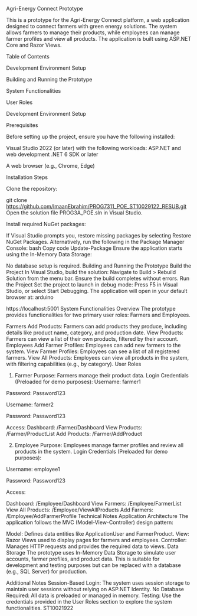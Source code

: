 Agri-Energy Connect Prototype

This is a prototype for the Agri-Energy Connect platform, a web application designed to connect farmers with green energy solutions. The system allows farmers to manage their products, while employees can manage farmer profiles and view all products. The application is built using ASP.NET Core and Razor Views.

Table of Contents

Development Environment Setup

Building and Running the Prototype

System Functionalities

User Roles

Development Environment Setup

Prerequisites

Before setting up the project, ensure you have the following installed:

Visual Studio 2022 (or later) with the following workloads:
ASP.NET and web development
.NET 6 SDK or later

A web browser (e.g., Chrome, Edge)

Installation Steps

Clone the repository:


git clone https://github.com/ImaanEbrahim/PROG7311_POE_ST10029122_RESUB.git
Open the solution file PROG3A_POE.sln in Visual Studio.

Install required NuGet packages:

If Visual Studio prompts you, restore missing packages by selecting Restore NuGet Packages.
Alternatively, run the following in the Package Manager Console:
bash
Copy code
Update-Package
Ensure the application starts using the In-Memory Data Storage:

No database setup is required.
Building and Running the Prototype
Build the Project
In Visual Studio, build the solution:
Navigate to Build > Rebuild Solution from the menu bar.
Ensure the build completes without errors.
Run the Project
Set the project to launch in debug mode:
Press F5 in Visual Studio, or select Start Debugging.
The application will open in your default browser at:
arduino

https://localhost:5001
System Functionalities
Overview
The prototype provides functionalities for two primary user roles: Farmers and Employees.

Farmers
Add Products: Farmers can add products they produce, including details like product name, category, and production date.
View Products: Farmers can view a list of their own products, filtered by their account.
Employees
Add Farmer Profiles: Employees can add new farmers to the system.
View Farmer Profiles: Employees can see a list of all registered farmers.
View All Products: Employees can view all products in the system, with filtering capabilities (e.g., by category).
User Roles
1. Farmer
Purpose: Farmers manage their product data.
Login Credentials (Preloaded for demo purposes):
Username: farmer1

Password: Password123


Username: farmer2


Password: Password123


Access:
Dashboard: /Farmer/Dashboard
View Products: /Farmer/ProductList
Add Products: /Farmer/AddProduct


2. Employee
Purpose: Employees manage farmer profiles and review all products in the system.
Login Credentials (Preloaded for demo purposes):

Username: employee1


Password: Password123


Access:


Dashboard: /Employee/Dashboard
View Farmers: /Employee/FarmerList
View All Products: /Employee/ViewAllProducts
Add Farmers: /Employee/AddFarmerProfile
Technical Notes
Application Architecture
The application follows the MVC (Model-View-Controller) design pattern:

Model: Defines data entities like ApplicationUser and FarmerProduct.
View: Razor Views used to display pages for farmers and employees.
Controller: Manages HTTP requests and provides the required data to views.
Data Storage
The prototype uses In-Memory Data Storage to simulate user accounts, farmer profiles, and product data. This is suitable for development and testing purposes but can be replaced with a database (e.g., SQL Server) for production.

Additional Notes
Session-Based Login: The system uses session storage to maintain user sessions without relying on ASP.NET Identity.
No Database Required: All data is preloaded or managed in memory.
Testing: Use the credentials provided in the User Roles section to explore the system functionalities.
ST10021922
